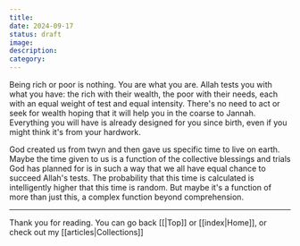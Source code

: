 ```yaml
---
title: 
date: 2024-09-17
status: draft
image: 
description: 
category:
---
```


Being rich or poor is nothing. You are what you are. Allah tests you with what you have: the rich with their wealth, the poor with their needs, each with an equal weight of test and equal intensity. There's no need to act or seek for wealth hoping that it will help you in the coarse to Jannah. Everything you will have is already designed for you since birth, even if you might think it's from your hardwork.

God created us from twyn and then gave us specific time to live on earth. Maybe the time given to us is a function of the collective blessings and trials God has planned for is in such a way that we all have equal chance to succeed Allah's tests. The probability that this time is calculated is intelligently higher that this time is random. But maybe it's a function of more than just this, a complex function beyond comprehension.

















---
Thank you for reading. You can go back [[|Top]] or [[index|Home]], or check out my [[articles|Collections]]